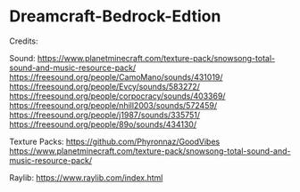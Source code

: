 # Dreamcraft-Bedrock-Edtion

Credits:

Sound: 
https://www.planetminecraft.com/texture-pack/snowsong-total-sound-and-music-resource-pack/
https://freesound.org/people/CamoMano/sounds/431019/
https://freesound.org/people/Evcy/sounds/583272/
https://freesound.org/people/corpocracy/sounds/403369/
https://freesound.org/people/nhill2003/sounds/572459/
https://freesound.org/people/j1987/sounds/335751/
https://freesound.org/people/89o/sounds/434130/

Texture Packs: 
https://github.com/Phyronnaz/GoodVibes
https://www.planetminecraft.com/texture-pack/snowsong-total-sound-and-music-resource-pack/

Raylib: https://www.raylib.com/index.html
